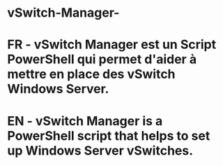 # vSwitch-Manager-
# FR - vSwitch Manager est un Script PowerShell qui permet d'aider à mettre en place des vSwitch Windows Server.
# EN - vSwitch Manager is a PowerShell script that helps to set up Windows Server vSwitches.

